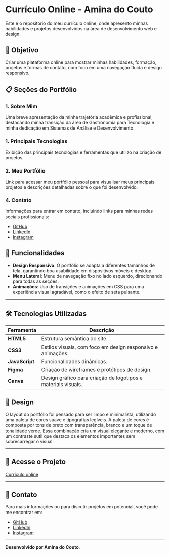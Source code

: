 # Currículo Online - Amina do Couto

Este é o repositório do meu currículo online, onde apresento minhas habilidades e projetos desenvolvidos na área de desenvolvimento web e design.

## 🎯 Objetivo

Criar uma plataforma online para mostrar minhas habilidades, formação, projetos e formas de contato, com foco em uma navegação fluida e design responsivo.

## 📋 Seções do Portfólio

### 1. Sobre Mim
Uma breve apresentação da minha trajetória acadêmica e profissional, destacando minha transição da área de Gastronomia para Tecnologia e minha dedicação em Sistemas de Análise e Desenvolvimento.

### 1. Principais Tecnologias
Exibição das principais tecnologias e ferramentas que utilizo na criação de projetos.

### 2. Meu Portfólio
Link para acessar meu portfólio pessoal para visualisar meus principais projetos e descrições detalhadas sobre o que foi desenvolvido.

### 4. Contato
Informações para entrar em contato, incluindo links para minhas redes sociais profissionais:
- [GitHub](https://github.com/aminacouto)
- [LinkedIn](https://www.linkedin.com/in/amina-do-couto-11836521a)
- [Instagram](https://www.instagram.com/aminadocouto?utm_source=qr&igshid=MzNlNGNkZWQ4Mg%3D%3D)

## 🚀 Funcionalidades

- **Design Responsivo**: O portfólio se adapta a diferentes tamanhos de tela, garantindo boa usabilidade em dispositivos móveis e desktop.
- **Menu Lateral**: Menu de navegação fixo no lado esquerdo, direcionando para todas as seções.
- **Animações**: Uso de transições e animações em CSS para uma experiência visual agradável, como o efeito de seta pulsante.

---

## 🛠 Tecnologias Utilizadas

| Ferramenta         | Descrição                                                      |
| ------------------ | -------------------------------------------------------------- |
| **HTML5**          | Estrutura semântica do site.                                    |
| **CSS3**           | Estilos visuais, com foco em design responsivo e animações.     |
| **JavaScript**     | Funcionalidades dinâmicas.|
| **Figma**          | Criação de wireframes e protótipos de design.                   |
| **Canva**          | Design gráfico para criação de logotipos e materiais visuais.   |

## 🎨 Design

O layout do portfólio foi pensado para ser limpo e minimalista, utilizando uma paleta de cores suave e tipografias legíveis. A paleta de cores é composta por tons de preto com transparência, branco e um toque de tonalidade verde. Essa combinação cria um visual elegante e moderno, com um contraste sutil que destaca os elementos importantes sem sobrecarregar o visual.

---
## 🔗 Acesse o Projeto
[Currículo online](https://aminacouto.github.io/curriculo-aminacouto/)

---

## 📝 Contato

Para mais informações ou para discutir projetos em potencial, você pode me encontrar em:

- [GitHub](https://github.com/aminacouto)
- [LinkedIn](https://www.linkedin.com/in/amina-do-couto-11836521a)
- [Instagram](https://www.instagram.com/aminadocouto?utm_source=qr&igshid=MzNlNGNkZWQ4Mg%3D%3D)
---

**Desenvolvido por Amina do Couto**.
